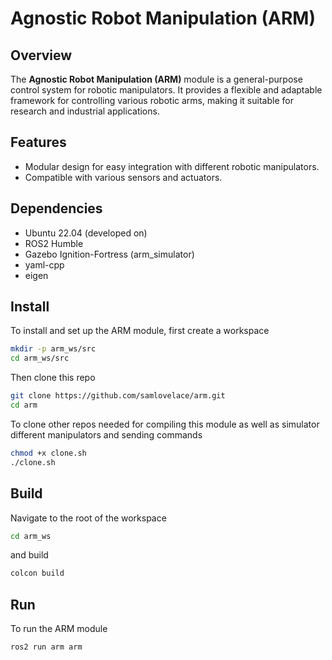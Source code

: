 # Agnostic Robot Manipulation (ARM)

## Overview

The **Agnostic Robot Manipulation (ARM)** module is a general-purpose control system for robotic manipulators. It provides a flexible and adaptable framework for controlling various robotic arms, making it suitable for research and industrial applications.

## Features

- Modular design for easy integration with different robotic manipulators.
- Compatible with various sensors and actuators.

## Dependencies

- Ubuntu 22.04 (developed on)
- ROS2 Humble
- Gazebo Ignition-Fortress (arm_simulator)
- yaml-cpp
- eigen

## Install

To install and set up the ARM module, first create a workspace

```sh
mkdir -p arm_ws/src
cd arm_ws/src
```

Then clone this repo

```sh
git clone https://github.com/samlovelace/arm.git
cd arm
```

To clone other repos needed for compiling this module as well as simulator different manipulators and sending commands

```sh
chmod +x clone.sh
./clone.sh
```

## Build

Navigate to the root of the workspace

```sh
cd arm_ws
```

and build

```sh
colcon build
```

## Run

To run the ARM module

```sh
ros2 run arm arm
```
